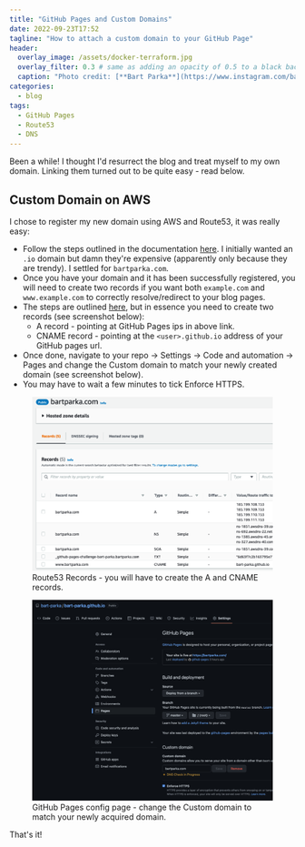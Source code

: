 ```yaml
---
title: "GitHub Pages and Custom Domains"
date: 2022-09-23T17:52
tagline: "How to attach a custom domain to your GitHub Page"
header:
  overlay_image: /assets/docker-terraform.jpg
  overlay_filter: 0.3 # same as adding an opacity of 0.5 to a black background
  caption: "Photo credit: [**Bart Parka**](https://www.instagram.com/bart_parka/)"
categories:
  - blog
tags:
  - GitHub Pages
  - Route53
  - DNS
---
```


Been a while! I thought I'd resurrect the blog and treat myself to my own domain. Linking them turned out to be quite easy - read below.

## Custom Domain on AWS

I chose to register my new domain using AWS and Route53, it was really easy:

* Follow the steps outlined in the documentation [here](https://docs.aws.amazon.com/Route53/latest/DeveloperGuide/domain-register.html#domain-register-procedure). I initially wanted an `.io` domain but damn they're expensive (apparently only because they are trendy). I settled for `bartparka.com`.
* Once you have your domain and it has been successfully registered, you will need to create two records if you want both `example.com` and `www.example.com` to correctly resolve/redirect to your blog pages.
* The steps are outlined [here](https://docs.github.com/en/pages/configuring-a-custom-domain-for-your-github-pages-site/managing-a-custom-domain-for-your-github-pages-site), but in essence you need to create two records (see screenshot below):
  * A record - pointing at GitHub Pages ips in above link.
  * CNAME record - pointing at the `<user>.github.io` address of your GitHub pages url.
* Once done, navigate to your repo -> Settings -> Code and automation -> Pages and change the Custom domain to match your newly created domain (see screenshot below).
* You may have to wait a few minutes to tick Enforce HTTPS.

<figure>
  <img src="/assets/images/2022-09-23-github-pages-domain/aws-screenshot.png">
  <figcaption>Route53 Records - you will have to create the A and CNAME records.</figcaption>
</figure>

<figure>
  <img src="/assets/images/2022-09-23-github-pages-domain/github-screenshot.png">
  <figcaption>GitHub Pages config page - change the Custom domain to match your newly acquired domain.</figcaption>
</figure>

That's it! 
